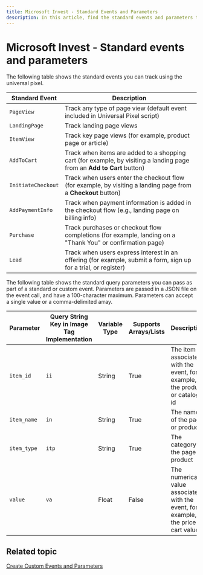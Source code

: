 ```yaml
---
title: Microsoft Invest - Standard Events and Parameters
description: In this article, find the standard events and parameters that the universal pixel can be configured to identify.
---
```


# Microsoft Invest - Standard events and parameters

The following table shows the standard events you can track using the universal pixel.

| Standard Event | Description |
|---|---|
| `PageView` | Track any type of page view (default event included in Universal Pixel script) |
| `LandingPage` | Track landing page views |
| `ItemView` | Track key page views (for example, product page or article) |
| `AddToCart` | Track when items are added to a shopping cart (for example, by visiting a landing page from an **Add to Cart** button) |
| `InitiateCheckout` | Track when users enter the checkout flow (for example, by visiting a landing page from a **Checkout** button) |
| `AddPaymentInfo` | Track when payment information is added in the checkout flow (e.g., landing page on billing info) |
| `Purchase` | Track purchases or checkout flow completions (for example, landing on a "Thank You" or confirmation page) |
| `Lead` | Track when users express interest in an offering (for example, submit a form, sign up for a trial, or register) |

The following table shows the standard query parameters you can pass as part of a standard or custom event. Parameters are passed in a JSON file on the event call, and have a 100-character maximum. Parameters can accept a single value or a comma-delimited array.

| Parameter | Query String Key in Image Tag Implementation | Variable Type | Supports Arrays/Lists | Description |
|---|---|---|---|---|
| `item_id` | `ii` | String | True | The item id associated with the event, for example, the product or catalog id |
| `item_name` | `in` | String | True | The name of the page or product |
| `item_type` | `itp` | String | True | The category of the page or product |
| `value` | `va` | Float | False | The numerical value associated with the event, for example, the price or cart value. |

## Related topic

[Create Custom Events and Parameters](create-custom-events-and-parameters.md)
